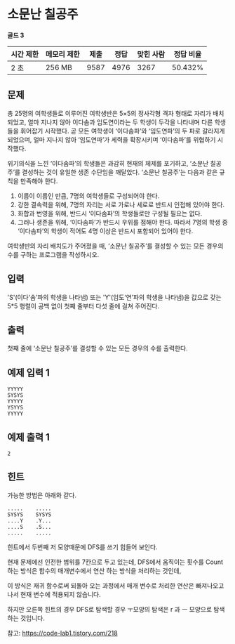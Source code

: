 # 소문난 칠공주

**골드 3**

|시간 제한	|메모리 제한	|제출	|정답	|맞힌 사람|	정답 비율|
|---|---|---|---|---|---|
|2 초	|256 MB|	9587|	4976|	3267	|50.432%|

## 문제 

총 25명의 여학생들로 이루어진 여학생반은 5×5의 정사각형 격자 형태로 자리가 배치되었고, 얼마 지나지 않아 이다솜과 임도연이라는 두 학생이 두각을 나타내며 다른 학생들을 휘어잡기 시작했다. 곧 모든 여학생이 ‘이다솜파’와 ‘임도연파’의 두 파로 갈라지게 되었으며, 얼마 지나지 않아 ‘임도연파’가 세력을 확장시키며 ‘이다솜파’를 위협하기 시작했다.

위기의식을 느낀 ‘이다솜파’의 학생들은 과감히 현재의 체제를 포기하고, ‘소문난 칠공주’를 결성하는 것이 유일한 생존 수단임을 깨달았다. ‘소문난 칠공주’는 다음과 같은 규칙을 만족해야 한다.

1. 이름이 이름인 만큼, 7명의 여학생들로 구성되어야 한다.
2. 강한 결속력을 위해, 7명의 자리는 서로 가로나 세로로 반드시 인접해 있어야 한다.
3. 화합과 번영을 위해, 반드시 ‘이다솜파’의 학생들로만 구성될 필요는 없다.
4. 그러나 생존을 위해, ‘이다솜파’가 반드시 우위를 점해야 한다. 따라서 7명의 학생 중 ‘이다솜파’의 학생이 적어도 4명 이상은 반드시 포함되어 있어야 한다.

여학생반의 자리 배치도가 주어졌을 때, ‘소문난 칠공주’를 결성할 수 있는 모든 경우의 수를 구하는 프로그램을 작성하시오.

## 입력 

'S'(이다‘솜’파의 학생을 나타냄) 또는 'Y'(임도‘연’파의 학생을 나타냄)을 값으로 갖는 5*5 행렬이 공백 없이 첫째 줄부터 다섯 줄에 걸쳐 주어진다.

## 출력 

첫째 줄에 ‘소문난 칠공주’를 결성할 수 있는 모든 경우의 수를 출력한다.

## 예제 입력 1

```
YYYYY
SYSYS
YYYYY
YSYYS
YYYYY
```

## 예제 출력 1

```
2
```

## 힌트 

가능한 방법은 아래와 같다.

```
.....    .....
SYSYS    SYSYS
....Y    .Y...
....S    .S...
.....    .....
```

힌트에서 두번째 저 모양때문에 DFS를 쓰기 힘들어 보인다.

현재 문제에선 인전한 범위를 7칸으로 두고 있는데, DFS에서 움직이는 횟수를 Count하는 방식은 함수의 매개변수에서 연산 하는 방식을 처리하는 것인데,

이 방식은 재귀 함수로써 되돌아 오는 과정에서 매개 변수로 처리한 연산은 빠져나오고 나서 현재 변수에 적용되지 않습니다. 

하지만 오른쪽 힌트의 경우 DFS로 탐색할 경우 ㅜ모양의 탐색은 r 과 ㅡ 모양으로 탐색하는 것입니다. 

참고: https://code-lab1.tistory.com/218